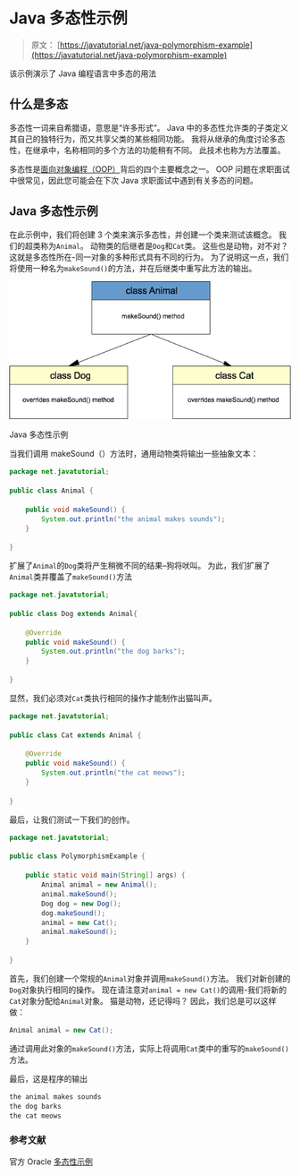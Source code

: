 # Java 多态性示例

> 原文： [https://javatutorial.net/java-polymorphism-example](https://javatutorial.net/java-polymorphism-example)

该示例演示了 Java 编程语言中多态的用法

## 什么是多态

多态性一词来自希腊语，意思是“许多形式”。 Java 中的多态性允许类的子类定义其自己的独特行为，而又共享父类的某些相同功能。 我将从继承的角度讨论多态性，在继承中，名称相同的多个方法的功能稍有不同。 此技术也称为方法覆盖。

多态性是[面向对象编程（OOP）](https://javatutorial.net/java-oop)背后的四个主要概念之一。 OOP 问题在求职面试中很常见，因此您可能会在下次 Java 求职面试中遇到有关多态的问题。

## Java 多态性示例

在此示例中，我们将创建 3 个类来演示多态性，并创建一个类来测试该概念。 我们的超类称为`Animal`。 动物类的后继者是`Dog`和`Cat`类。 这些也是动物，对不对？ 这就是多态性所在-同一对象的多种形式具有不同的行为。 为了说明这一点，我们将使用一种名为`makeSound()`的方法，并在后继类中重写此方法的输出。

![Java polymorphism example](img/ce87a86824b6014020e0d0c232e3c159.jpg)

Java 多态性示例

当我们调用 makeSound（）方法时，通用动物类将输出一些抽象文本：

```java
package net.javatutorial;

public class Animal {

	public void makeSound() {
		System.out.println("the animal makes sounds");
	}

}

```

扩展了`Animal`的`Dog`类将产生稍微不同的结果–狗将吠叫。 为此，我们扩展了`Animal`类并覆盖了`makeSound()`方法

```java
package net.javatutorial;

public class Dog extends Animal{

	@Override
	public void makeSound() {
		System.out.println("the dog barks");
	}

}

```

显然，我们必须对`Cat`类执行相同的操作才能制作出猫叫声。

```java
package net.javatutorial;

public class Cat extends Animal {

	@Override
	public void makeSound() {
		System.out.println("the cat meows");
	}

}

```

最后，让我们测试一下我们的创作。

```java
package net.javatutorial;

public class PolymorphismExample {

	public static void main(String[] args) {
		Animal animal = new Animal();
		animal.makeSound();
		Dog dog = new Dog();
		dog.makeSound();
		animal = new Cat();
		animal.makeSound();
	}

}
```

首先，我们创建一个常规的`Animal`对象并调用`makeSound()`方法。 我们对新创建的`Dog`对象执行相同的操作。 现在请注意对`animal = new Cat()`的调用-我们将新的`Cat`对象分配给`Animal`对象。 猫是动物，还记得吗？ 因此，我们总是可以这样做：

```java
Animal animal = new Cat();
```

通过调用此对象的`makeSound()`方法，实际上将调用`Cat`类中的重写的`makeSound()`方法。

最后，这是程序的输出

```java
the animal makes sounds
the dog barks
the cat meows
```

### 参考文献

官方 Oracle [多态性示例](https://docs.oracle.com/javase/tutorial/java/IandI/polymorphism.html)